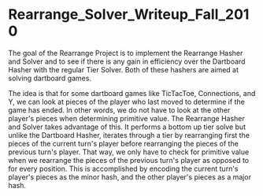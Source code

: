 Rearrange\_Solver\_Writeup\_Fall\_2010
======================================

The goal of the Rearrange Project is to implement the Rearrange Hasher and Solver and to see if there is any gain in efficiency over the Dartboard Hasher with the regular Tier Solver. Both of these hashers are aimed at solving dartboard games.

The idea is that for some dartboard games like TicTacToe, Connections, and Y, we can look at pieces of the player who last moved to determine if the game has ended. In other words, we do not have to look at the other player's pieces when determining primitive value. The Rearrange Hasher and Solver takes advantage of this. It performs a bottom up tier solve but unlike the Dartboard Hasher, iterates through a tier by rearranging first the pieces of the current turn's player before rearranging the pieces of the previous turn's player. That way, we only have to check for primitive value when we rearrange the pieces of the previous turn's player as opposed to for every position. This is accomplished by encoding the current turn's player's pieces as the minor hash, and the other player's pieces as a major hash.
